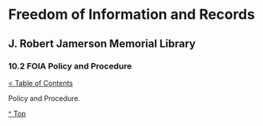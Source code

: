 [0]: ../README.md
[10.2]: foia-policy-and-procedure.md

# Freedom of Information and Records
## J. Robert Jamerson Memorial Library
### 10.2 FOIA Policy and Procedure
[< Table of Contents][0]

Policy and Procedure.

[^ Top][10.2]
